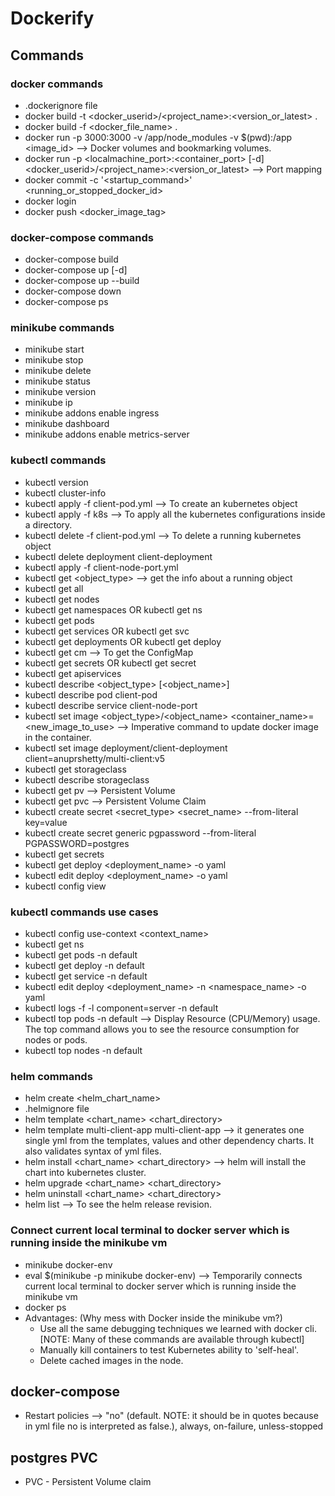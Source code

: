 # Dockerify

## Commands

### docker commands

- .dockerignore file
- docker build -t <docker_userid>/<project_name>:<version_or_latest> .
- docker build -f <docker_file_name> .
- docker run -p 3000:3000 -v /app/node_modules -v $(pwd):/app <image_id> --> Docker volumes and bookmarking volumes.
- docker run -p <localmachine_port>:<container_port> [-d] <docker_userid>/<project_name>:<version_or_latest> --> Port mapping
- docker commit -c '<startup_command>' <running_or_stopped_docker_id>
- docker login
- docker push <docker_image_tag>

### docker-compose commands

- docker-compose build
- docker-compose up [-d]
- docker-compose up --build
- docker-compose down
- docker-compose ps

### minikube commands

- minikube start
- minikube stop
- minikube delete
- minikube status
- minikube version
- minikube ip
- minikube addons enable ingress
- minikube dashboard
- minikube addons enable metrics-server

### kubectl commands

- kubectl version
- kubectl cluster-info
- kubectl apply -f client-pod.yml --> To create an kubernetes object
- kubectl apply -f k8s --> To apply all the kubernetes configurations inside a directory.
- kubectl delete -f client-pod.yml --> To delete a running kubernetes object
- kubectl delete deployment client-deployment
- kubectl apply -f client-node-port.yml
- kubectl get <object_type> --> get the info about a running object
- kubectl get all
- kubectl get nodes
- kubectl get namespaces OR kubectl get ns
- kubectl get pods
- kubectl get services OR kubectl get svc
- kubectl get deployments OR kubectl get deploy
- kubectl get cm --> To get the ConfigMap
- kubectl get secrets OR kubectl get secret
- kubectl get apiservices
- kubectl describe <object_type> [<object_name>]
- kubectl describe pod client-pod
- kubectl describe service client-node-port
- kubectl set image <object_type>/<object_name> <container_name>=<new_image_to_use> --> Imperative command to update docker image in the container.
- kubectl set image deployment/client-deployment client=anuprshetty/multi-client:v5
- kubectl get storageclass
- kubectl describe storageclass
- kubectl get pv --> Persistent Volume
- kubectl get pvc --> Persistent Volume Claim
- kubectl create secret <secret_type> <secret_name> --from-literal key=value
- kubectl create secret generic pgpassword --from-literal PGPASSWORD=postgres
- kubectl get secrets
- kubectl get deploy <deployment_name> -o yaml
- kubectl edit deploy <deployment_name> -o yaml
- kubectl config view

### kubectl commands use cases

- kubectl config use-context <context_name>
- kubectl get ns
- kubectl get pods -n default
- kubectl get deploy -n default
- kubectl get service -n default
- kubectl edit deploy <deployment_name> -n <namespace_name> -o yaml
- kubectl logs -f -l component=server -n default
- kubectl top pods -n default --> Display Resource (CPU/Memory) usage. The top command allows you to see the resource consumption for nodes or pods.
- kubectl top nodes -n default

### helm commands

- helm create <helm_chart_name>
- .helmignore file
- helm template <chart_name> <chart_directory>
- helm template multi-client-app multi-client-app --> it generates one single yml from the templates, values and other dependency charts. It also validates syntax of yml files.
- helm install <chart_name> <chart_directory> --> helm will install the chart into kubernetes cluster.
- helm upgrade <chart_name> <chart_directory>
- helm uninstall <chart_name> <chart_directory>
- helm list --> To see the helm release revision.

### Connect current local terminal to docker server which is running inside the minikube vm

- minikube docker-env
- eval $(minikube -p minikube docker-env) --> Temporarily connects current local terminal to docker server which is running inside the minikube vm
- docker ps
- Advantages: (Why mess with Docker inside the minikube vm?)
    - Use all the same debugging techniques we learned with docker cli. [NOTE: Many of these commands are available through kubectl]
    - Manually kill containers to test Kubernetes ability to 'self-heal'.
    - Delete cached images in the node.

## docker-compose

- Restart policies --> "no" (default. NOTE: it should be in quotes because in yml file no is interpreted as false.), always, on-failure, unless-stopped

## postgres PVC

- PVC - Persistent Volume claim
